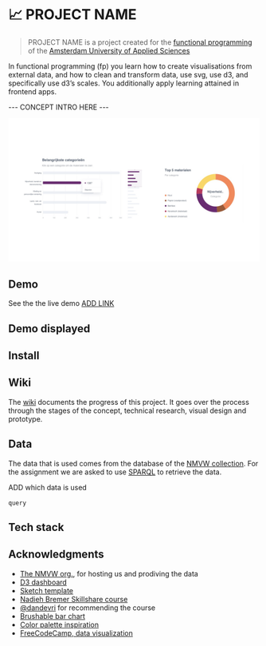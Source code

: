 # 📈 PROJECT NAME

> PROJECT NAME is a project created for the [functional programming](https://github.com/cmda-tt/course-19-20/tree/master/functional-programming) of the [Amsterdam University of Applied Sciences](https://www.hva.nl/)

In functional programming (fp) you learn how to create visualisations from external data, and how to clean and transform data, use svg, use d3, and specifically use d3’s scales. You additionally apply learning attained in frontend apps.

--- CONCEPT INTRO HERE ---

![](https://github.com/MartijnKeesmaat/functional-programming/blob/master/design/dashboard-design.jpg?raw=true)

## Demo
See the the live demo [ADD LINK](-)

## Demo displayed

## Install

## Wiki
The [wiki](https://github.com/MartijnKeesmaat/functional-programming/wiki) documents the progress of this project. It goes over the process through the stages of the concept, technical research, visual design and prototype.

## Data
The data that is used comes from the database of the [NMVW collection](https://collectie.wereldculturen.nl/). For the assignment we are asked to use [SPARQL](https://www.w3.org/TR/rdf-sparql-query/) to retrieve the data. 

ADD which data is used

```
query
```


## Tech stack

## Acknowledgments
- [The NMVW org.](https://collectie.wereldculturen.nl/), for hosting us and prodiving the data
- [D3 dashboard](http://bl.ocks.org/NPashaP/96447623ef4d342ee09b)
- [Sketch template](https://www.ls.graphics/charts)
- [Nadieh Bremer Skillshare course](https://www.skillshare.com/classes/Data-Visualization-Customizing-Charts-for-Beauty-Impact/84030568/projects)
- [@dandevri](https://github.com/dandevri) for recommending the course
- [Brushable bar chart](http://bl.ocks.org/nbremer/4c015860931fb6a13afc7bac51f40b43)
- [Color palette inspiration](https://colorhunt.co/palette/361)
- [FreeCodeCamp, data visualization](https://www.freecodecamp.org/learn/data-visualization)
